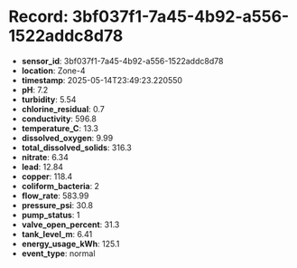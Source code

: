 # Record: 3bf037f1-7a45-4b92-a556-1522addc8d78

- **sensor_id**: 3bf037f1-7a45-4b92-a556-1522addc8d78
- **location**: Zone-4
- **timestamp**: 2025-05-14T23:49:23.220550
- **pH**: 7.2
- **turbidity**: 5.54
- **chlorine_residual**: 0.7
- **conductivity**: 596.8
- **temperature_C**: 13.3
- **dissolved_oxygen**: 9.99
- **total_dissolved_solids**: 316.3
- **nitrate**: 6.34
- **lead**: 12.84
- **copper**: 118.4
- **coliform_bacteria**: 2
- **flow_rate**: 583.99
- **pressure_psi**: 30.8
- **pump_status**: 1
- **valve_open_percent**: 31.3
- **tank_level_m**: 6.41
- **energy_usage_kWh**: 125.1
- **event_type**: normal